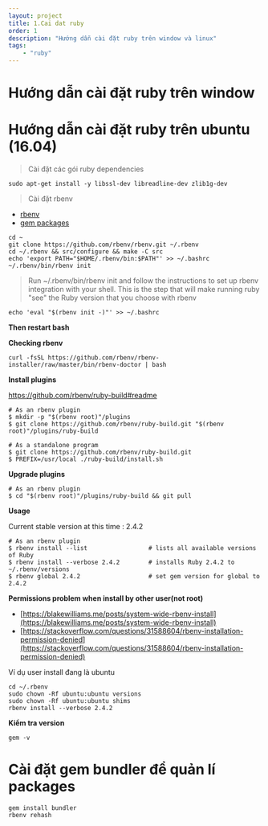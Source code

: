 ```yaml
---
layout: project
title: 1.Cai dat ruby
order: 1
description: "Hướng dẫn cài đặt ruby trên window và linux" 
tags: 
    - "ruby"
---
```


# Hướng dẫn cài đặt ruby trên window

# Hướng dẫn cài đặt ruby trên ubuntu (16.04)

> Cài đặt các gói ruby dependencies

```
sudo apt-get install -y libssl-dev libreadline-dev zlib1g-dev
```

> Cài đặt rbenv

- [rbenv](https://github.com/rbenv/rbenv)
- [gem packages](https://rubygems.org/)

```
cd ~
git clone https://github.com/rbenv/rbenv.git ~/.rbenv
cd ~/.rbenv && src/configure && make -C src
echo 'export PATH="$HOME/.rbenv/bin:$PATH"' >> ~/.bashrc
~/.rbenv/bin/rbenv init
```

> Run ~/.rbenv/bin/rbenv init and follow the instructions to set up rbenv integration with your shell. This is the step that will make running ruby "see" the Ruby version that you choose with rbenv

```
echo 'eval "$(rbenv init -)"' >> ~/.bashrc
```

**Then restart bash**

**Checking rbenv**

```
curl -fsSL https://github.com/rbenv/rbenv-installer/raw/master/bin/rbenv-doctor | bash
```

**Install plugins**

https://github.com/rbenv/ruby-build#readme

```
# As an rbenv plugin
$ mkdir -p "$(rbenv root)"/plugins
$ git clone https://github.com/rbenv/ruby-build.git "$(rbenv root)"/plugins/ruby-build

# As a standalone program
$ git clone https://github.com/rbenv/ruby-build.git
$ PREFIX=/usr/local ./ruby-build/install.sh
```

**Upgrade plugins**

```
# As an rbenv plugin
$ cd "$(rbenv root)"/plugins/ruby-build && git pull
```

**Usage**

Current stable version at this time : 2.4.2

```
# As an rbenv plugin
$ rbenv install --list                 # lists all available versions of Ruby
$ rbenv install --verbose 2.4.2        # installs Ruby 2.4.2 to ~/.rbenv/versions
$ rbenv global 2.4.2                   # set gem version for global to 2.4.2
```

**Permissions problem when install by other user(not root)**

- [https://blakewilliams.me/posts/system-wide-rbenv-install](https://blakewilliams.me/posts/system-wide-rbenv-install)
- [https://stackoverflow.com/questions/31588604/rbenv-installation-permission-denied](https://stackoverflow.com/questions/31588604/rbenv-installation-permission-denied)

Ví dụ user install đang là ubuntu

```
cd ~/.rbenv
sudo chown -Rf ubuntu:ubuntu versions
sudo chown -Rf ubuntu:ubuntu shims
rbenv install --verbose 2.4.2
```

**Kiểm tra version**

```
gem -v
```

# Cài đặt gem bundler để quản lí packages

```
gem install bundler
rbenv rehash
```